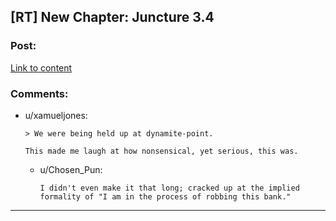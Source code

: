 ## [RT] New Chapter: Juncture 3.4

### Post:

[Link to content](http://junctureserial.blogspot.com/2015/11/juncture-34.html)

### Comments:

- u/xamueljones:
  ```
  > We were being held up at dynamite-point.

  This made me laugh at how nonsensical, yet serious, this was.
  ```

  - u/Chosen_Pun:
    ```
    I didn't even make it that long; cracked up at the implied formality of "I am in the process of robbing this bank."
    ```

---

